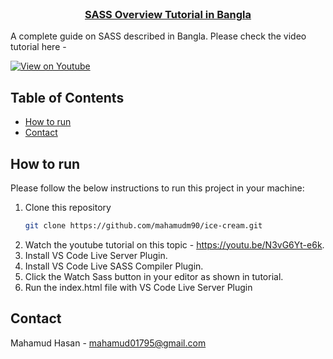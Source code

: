 
<!-- PROJECT LOGO -->
<br />
<p align="center">
  <h3 align="center"><a href="https://github.com/learnwithsumit/sass-overview-tutorial">SASS Overview Tutorial in Bangla</a></h3>

A complete guide on SASS described in Bangla. Please check the video tutorial here -

[![View on Youtube](http://img.youtube.com/vi/N3vG6Yt-e6k/0.jpg)](https://youtu.be/N3vG6Yt-e6k)

<!-- TABLE OF CONTENTS -->

## Table of Contents

- [How to run](#how-to-run)
- [Contact](#contact)

<!-- HOW TO RUN -->

## How to run

Please follow the below instructions to run this project in your machine:

1. Clone this repository
   ```sh
   git clone https://github.com/mahamudm90/ice-cream.git
   ```
2. Watch the youtube tutorial on this topic - https://youtu.be/N3vG6Yt-e6k.
3. Install VS Code Live Server Plugin.
4. Install VS Code Live SASS Compiler Plugin.
5. Click the Watch Sass button in your editor as shown in tutorial.
6. Run the index.html file with VS Code Live Server Plugin

<!-- CONTACT -->

## Contact

Mahamud Hasan - [mahamud01795@gmail.com](mahamud15-10467@diu.edu.bd)


